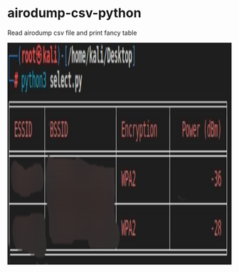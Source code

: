 # airodump-csv-python
Read airodump csv file and print fancy table
<p align="center">
  <img width="1000" height="500" src="https://github.com/iBlz/airodump-csv-python/blob/main/Screenshot_1.png">
</p>
